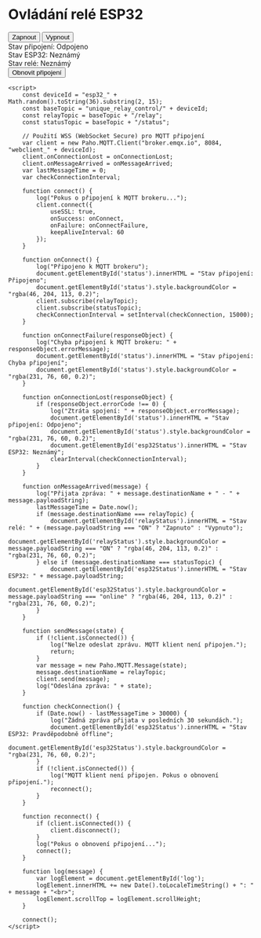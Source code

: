 
<!DOCTYPE html>
<html lang="cs">
<head>
    <meta charset="UTF-8">
    <meta name="viewport" content="width=device-width, initial-scale=1.0">
    <title>Ovládání relé ESP32</title>
    <script src="https://cdnjs.cloudflare.com/ajax/libs/paho-mqtt/1.0.1/mqttws31.min.js" type="text/javascript"></script>
    <style>
        /* ... (CSS zůstává stejný) ... */
    </style>
</head>
<body>
    <div class="container">
        <h1>Ovládání relé ESP32</h1>
        <button onclick="sendMessage('ON')">Zapnout</button>
        <button onclick="sendMessage('OFF')">Vypnout</button>
        <div id="status">Stav připojení: Odpojeno</div>
        <div id="esp32Status">Stav ESP32: Neznámý</div>
        <div id="relayStatus">Stav relé: Neznámý</div>
        <button onclick="reconnect()">Obnovit připojení</button>
        <div id="log"></div>
    </div>

    <script>
        const deviceId = "esp32_" + Math.random().toString(36).substring(2, 15);
        const baseTopic = "unique_relay_control/" + deviceId;
        const relayTopic = baseTopic + "/relay";
        const statusTopic = baseTopic + "/status";

        // Použití WSS (WebSocket Secure) pro MQTT připojení
        var client = new Paho.MQTT.Client("broker.emqx.io", 8084, "webclient_" + deviceId);
        client.onConnectionLost = onConnectionLost;
        client.onMessageArrived = onMessageArrived;
        var lastMessageTime = 0;
        var checkConnectionInterval;

        function connect() {
            log("Pokus o připojení k MQTT brokeru...");
            client.connect({
                useSSL: true,
                onSuccess: onConnect,
                onFailure: onConnectFailure,
                keepAliveInterval: 60
            });
        }

        function onConnect() {
            log("Připojeno k MQTT brokeru");
            document.getElementById('status').innerHTML = "Stav připojení: Připojeno";
            document.getElementById('status').style.backgroundColor = "rgba(46, 204, 113, 0.2)";
            client.subscribe(relayTopic);
            client.subscribe(statusTopic);
            checkConnectionInterval = setInterval(checkConnection, 15000);
        }

        function onConnectFailure(responseObject) {
            log("Chyba připojení k MQTT brokeru: " + responseObject.errorMessage);
            document.getElementById('status').innerHTML = "Stav připojení: Chyba připojení";
            document.getElementById('status').style.backgroundColor = "rgba(231, 76, 60, 0.2)";
        }

        function onConnectionLost(responseObject) {
            if (responseObject.errorCode !== 0) {
                log("Ztráta spojení: " + responseObject.errorMessage);
                document.getElementById('status').innerHTML = "Stav připojení: Odpojeno";
                document.getElementById('status').style.backgroundColor = "rgba(231, 76, 60, 0.2)";
                document.getElementById('esp32Status').innerHTML = "Stav ESP32: Neznámý";
                clearInterval(checkConnectionInterval);
            }
        }

        function onMessageArrived(message) {
            log("Přijata zpráva: " + message.destinationName + " - " + message.payloadString);
            lastMessageTime = Date.now();
            if (message.destinationName === relayTopic) {
                document.getElementById('relayStatus').innerHTML = "Stav relé: " + (message.payloadString === "ON" ? "Zapnuto" : "Vypnuto");
                document.getElementById('relayStatus').style.backgroundColor = message.payloadString === "ON" ? "rgba(46, 204, 113, 0.2)" : "rgba(231, 76, 60, 0.2)";
            } else if (message.destinationName === statusTopic) {
                document.getElementById('esp32Status').innerHTML = "Stav ESP32: " + message.payloadString;
                document.getElementById('esp32Status').style.backgroundColor = message.payloadString === "online" ? "rgba(46, 204, 113, 0.2)" : "rgba(231, 76, 60, 0.2)";
            }
        }

        function sendMessage(state) {
            if (!client.isConnected()) {
                log("Nelze odeslat zprávu. MQTT klient není připojen.");
                return;
            }
            var message = new Paho.MQTT.Message(state);
            message.destinationName = relayTopic;
            client.send(message);
            log("Odeslána zpráva: " + state);
        }

        function checkConnection() {
            if (Date.now() - lastMessageTime > 30000) {
                log("Žádná zpráva přijata v posledních 30 sekundách.");
                document.getElementById('esp32Status').innerHTML = "Stav ESP32: Pravděpodobně offline";
                document.getElementById('esp32Status').style.backgroundColor = "rgba(231, 76, 60, 0.2)";
            }
            if (!client.isConnected()) {
                log("MQTT klient není připojen. Pokus o obnovení připojení.");
                reconnect();
            }
        }

        function reconnect() {
            if (client.isConnected()) {
                client.disconnect();
            }
            log("Pokus o obnovení připojení...");
            connect();
        }

        function log(message) {
            var logElement = document.getElementById('log');
            logElement.innerHTML += new Date().toLocaleTimeString() + ": " + message + "<br>";
            logElement.scrollTop = logElement.scrollHeight;
        }

        connect();
    </script>
</body>
</html>
